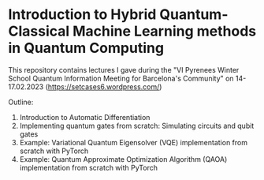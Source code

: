 # Introduction to Hybrid Quantum-Classical Machine Learning methods in Quantum Computing

This repository contains lectures I gave during the "VI Pyrenees Winter School Quantum Information Meeting for Barcelona's Community" 
on 14-17.02.2023 (https://setcases6.wordpress.com/)


Outline:
1. Introduction to Automatic Differentiation
2. Implementing quantum gates from scratch: Simulating circuits and qubit gates
3. Example: Variational Quantum Eigensolver (VQE) implementation from scratch with PyTorch
4. Example: Quantum Approximate Optimization Algorithm (QAOA) implementation from scratch with PyTorch
